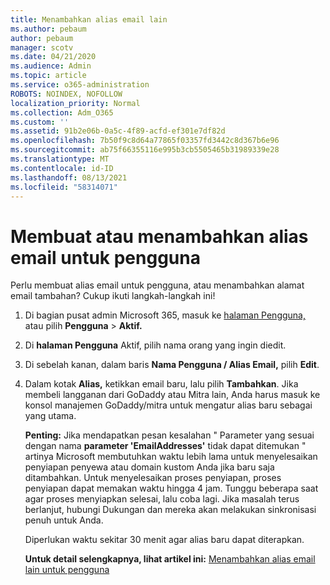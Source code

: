 ```yaml
---
title: Menambahkan alias email lain
ms.author: pebaum
author: pebaum
manager: scotv
ms.date: 04/21/2020
ms.audience: Admin
ms.topic: article
ms.service: o365-administration
ROBOTS: NOINDEX, NOFOLLOW
localization_priority: Normal
ms.collection: Adm_O365
ms.custom: ''
ms.assetid: 91b2e06b-0a5c-4f89-acfd-ef301e7df82d
ms.openlocfilehash: 7b50f9c8d64a77865f03357fd3442c8d367b6e96
ms.sourcegitcommit: ab75f66355116e995b3cb5505465b31989339e28
ms.translationtype: MT
ms.contentlocale: id-ID
ms.lasthandoff: 08/13/2021
ms.locfileid: "58314071"
---
```

# <a name="create-or-add-an-email-alias-for-a-user"></a>Membuat atau menambahkan alias email untuk pengguna

Perlu membuat alias email untuk pengguna, atau menambahkan alamat email tambahan? Cukup ikuti langkah-langkah ini!
  
1. Di bagian pusat admin Microsoft 365, masuk ke [halaman Pengguna,](https://go.microsoft.com/fwlink/p/?linkid=834822) atau pilih **Pengguna**  >  **Aktif.**
    
2. Di **halaman Pengguna** Aktif, pilih nama orang yang ingin diedit. 
    
3. Di sebelah kanan, dalam baris **Nama Pengguna / Alias Email,** pilih **Edit**.
    
4. Dalam kotak **Alias,** ketikkan email baru, lalu pilih **Tambahkan**. Jika membeli langganan dari GoDaddy atau Mitra lain, Anda harus masuk ke konsol manajemen GoDaddy/mitra untuk mengatur alias baru sebagai yang utama. 
    
    **Penting:** Jika mendapatkan pesan kesalahan " Parameter yang sesuai dengan nama **parameter 'EmailAddresses'** tidak dapat ditemukan " artinya Microsoft membutuhkan waktu lebih lama untuk menyelesaikan penyiapan penyewa atau domain kustom Anda jika baru saja ditambahkan. Untuk menyelesaikan proses penyiapan, proses penyiapan dapat memakan waktu hingga 4 jam. Tunggu beberapa saat agar proses menyiapkan selesai, lalu coba lagi. Jika masalah terus berlanjut, hubungi Dukungan dan mereka akan melakukan sinkronisasi penuh untuk Anda.
    
    Diperlukan waktu sekitar 30 menit agar alias baru dapat diterapkan.
    
    **Untuk detail selengkapnya, lihat artikel ini:** [Menambahkan alias email lain untuk pengguna](https://docs.microsoft.com/microsoft-365/admin/email/add-another-email-alias-for-a-user)
    


